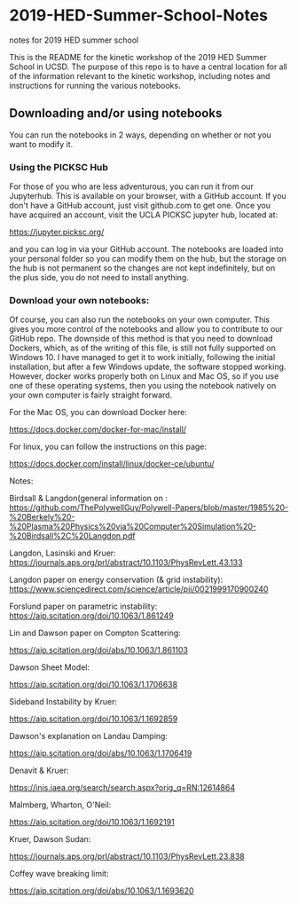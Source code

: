 # 2019-HED-Summer-School-Notes
notes for 2019 HED summer school

This is the README for the kinetic workshop of the 2019 HED Summer School in UCSD.  The purpose of this repo is to have a 
central location for all of the information relevant to the kinetic workshop, including notes and instructions for running the various 
notebooks.

## Downloading and/or using notebooks

You can run the notebooks in 2 ways, depending on whether or not you want to modify it.  

### Using the PICKSC Hub
For those of you who are less adventurous, you can run it from our Jupyterhub.  This is available on your browser, with a GitHub account. 
If you don't have a GitHub account, just visit github.com to get one.  Once you have acquired an account, visit the UCLA PICKSC jupyter hub, located at:

https://jupyter.picksc.org/

and you can log in via your GitHub account.  The notebooks are loaded into your personal folder so you can modify them on the hub, but the storage on the hub is not permanent so the changes are not kept indefinitely, but on the plus side, you do not need to install anything.

### Download your own notebooks:

Of course, you can also run the notebooks on your own computer.  This gives you more control of the notebooks and allow you to contribute to our GitHub repo.  The downside of this method is that you need to download Dockers, which, as of the writing of this file, is still not
fully supported on Windows 10.  I have managed to get it to work initially, following the initial installation, but after a few Windows update, the software stopped working.  However, docker works properly both on Linux and Mac OS, so if you use one of these operating systems, then you using the notebook natively on your own computer is fairly straight forward.  

For the Mac OS, you can download Docker here:

https://docs.docker.com/docker-for-mac/install/


For linux, you can follow the instructions on this page:

https://docs.docker.com/install/linux/docker-ce/ubuntu/



Notes:

Birdsall & Langdon(general information on :
https://github.com/ThePolywellGuy/Polywell-Papers/blob/master/1985%20-%20Berkely%20-%20Plasma%20Physics%20via%20Computer%20Simulation%20-%20Birdsall%2C%20Langdon.pdf

Langdon, Lasinski and Kruer:
https://journals.aps.org/prl/abstract/10.1103/PhysRevLett.43.133

Langdon paper on energy conservation (& grid instability):
https://www.sciencedirect.com/science/article/pii/0021999170900240

Forslund paper on parametric instability:
https://aip.scitation.org/doi/10.1063/1.861249



Lin and Dawson paper on Compton Scattering:

https://aip.scitation.org/doi/abs/10.1063/1.861103

Dawson Sheet Model:

https://aip.scitation.org/doi/10.1063/1.1706638

Sideband Instability by Kruer:

https://aip.scitation.org/doi/10.1063/1.1692859


Dawson's explanation on Landau Damping:

https://aip.scitation.org/doi/abs/10.1063/1.1706419

Denavit & Kruer:

https://inis.iaea.org/search/search.aspx?orig_q=RN:12614864


Malmberg, Wharton, O'Neil:

https://aip.scitation.org/doi/10.1063/1.1692191

Kruer, Dawson Sudan:

https://journals.aps.org/prl/abstract/10.1103/PhysRevLett.23.838

Coffey wave breaking limit:

https://aip.scitation.org/doi/abs/10.1063/1.1693620



